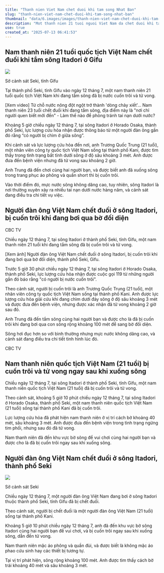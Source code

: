```yaml
---
title: "Thanh nien Viet Nam chet duoi khi tam song Nhat Ban"
slug: "thanh-nien-viet-nam-chet-duoi-khi-tam-song-nhat-ban"
thumbnail: "data/6.images/images/thanh-nien-viet-nam-chet-duoi-khi-tam-song-nhat-ban.webp"
description: "Mot thanh nien 21 tuoi nguoi Viet Nam da chet duoi khi tam song Itadori o tinh Gifu Nhat Ban vao ngay 12/7."
use: true
created_at: "2025-07-13 06:41:53"
---
```


## Nam thanh niên 21 tuổi quốc tịch Việt Nam chết đuối khi tắm sông Itadori ở Gifu

![](/images/20250713-90041291-tokaiv-000-1-view.webp)

Sở cảnh sát Seki, tỉnh Gifu

Tại thành phố Seki, tỉnh Gifu vào ngày 12 tháng 7, một nam thanh niên 21 tuổi quốc tịch Việt Nam khi đang tắm sông đã bị nước cuốn trôi và tử vong.

[Xem video] Từ chỗ nước nông đột ngột trở thành 'dòng chảy xiết'... Nam thanh niên 23 tuổi chết đuối khi đang tắm sông, địa điểm này là "nơi chỉ người quen biết mới đến" - Làm thế nào để phòng tránh tai nạn dưới nước?

Khoảng 5 giờ chiều ngày 12 tháng 7, tại sông Itadori ở Horado Osaka, thành phố Seki, lực lượng cứu hỏa nhận được thông báo từ một người đàn ông gần đó rằng “có người bị chìm ở giữa sông”.

Khi cảnh sát và lực lượng cứu hỏa đến nơi, anh Trương Quốc Trung (21 tuổi), một nhân viên công ty quốc tịch Việt Nam sống tại thành phố Kani, được tìm thấy trong tình trạng bất tỉnh dưới sông ở độ sâu khoảng 3 mét. Anh được đưa đến bệnh viện nhưng đã tử vong sau khoảng 2 giờ.

Anh Trung đã đến chơi cùng hai người bạn, và được biết anh đã xuống sông trong trang phục áo phông và quần short thì bị cuốn trôi.

Vào thời điểm đó, mực nước sông không dâng cao, tuy nhiên, sông Itadori là nơi thường xuyên xảy ra nhiều tai nạn dưới nước hàng năm, và cảnh sát đang điều tra chi tiết vụ việc.

## Người đàn ông Việt Nam chết đuối ở sông Itadori, bị cuốn trôi khi đang bơi qua bờ đối diện

CBC TV

Chiều ngày 12 tháng 7, tại sông Itadori ở thành phố Seki, tỉnh Gifu, một nam thanh niên 21 tuổi khi đang tắm sông đã bị cuốn trôi và tử vong.

[Xem ảnh] Người đàn ông Việt Nam chết đuối ở sông Itadori, bị cuốn trôi khi đang bơi qua bờ đối diện, thành phố Seki, Gifu.

Trước 5 giờ 30 phút chiều ngày 12 tháng 7, tại sông Itadori ở Horado Osaka, thành phố Seki, lực lượng cứu hỏa nhận được cuộc gọi 119 từ những người gần đó báo rằng "có người bị nước cuốn trôi".

Theo cảnh sát, người bị cuốn trôi là anh Trương Quốc Trung (21 tuổi), một nhân viên công ty quốc tịch Việt Nam sống tại thành phố Kani. Anh được lực lượng cứu hỏa giải cứu khi đang chìm dưới đáy sông ở độ sâu khoảng 3 mét và được đưa đến bệnh viện, nhưng được xác nhận đã tử vong khoảng 2 giờ sau đó.

Anh Trung đã đến tắm sông cùng hai người bạn và được cho là đã bị cuốn trôi khi đang bơi qua con sông rộng khoảng 100 mét để sang bờ đối diện.

Sông hơi đục hơn so với bình thường nhưng mực nước không dâng cao, và cảnh sát đang điều tra chi tiết tình hình lúc đó.

CBC TV

## Nam thanh niên quốc tịch Việt Nam (21 tuổi) bị cuốn trôi và tử vong ngay sau khi xuống sông

Chiều ngày 12 tháng 7, tại sông Itadori ở thành phố Seki, tỉnh Gifu, một nam thanh niên quốc tịch Việt Nam (21 tuổi) đã bị cuốn trôi và tử vong.

Theo cảnh sát, khoảng 5 giờ 10 phút chiều ngày 12 tháng 7, tại sông Itadori ở Horado Osaka, thành phố Seki, một nam thanh niên quốc tịch Việt Nam (21 tuổi) sống tại thành phố Kani đã bị cuốn trôi.

Lực lượng cứu hỏa đã phát hiện nam thanh niên ở vị trí cách bờ khoảng 40 mét, sâu khoảng 3 mét. Anh được đưa đến bệnh viện trong tình trạng ngừng tim phổi, nhưng sau đó đã tử vong.

Nam thanh niên đã đến khu vực bờ sông để vui chơi cùng hai người bạn và được cho là đã bị cuốn trôi ngay sau khi xuống sông.

## Người đàn ông Việt Nam chết đuối ở sông Itadori, thành phố Seki

![](/images/20250712-90031003-nbnv-000-1-view.webp)

Sở cảnh sát Seki

Chiều ngày 12 tháng 7, một người đàn ông Việt Nam đang bơi ở sông Itadori thuộc thành phố Seki, tỉnh Gifu đã bị chết đuối.

Theo cảnh sát, người bị chết đuối là một người đàn ông Việt Nam (21 tuổi) sống tại thành phố Kani.

Khoảng 5 giờ 10 phút chiều ngày 12 tháng 7, anh đã đến khu vực bờ sông Itadori cùng hai người bạn để vui chơi, và bị cuốn trôi ngay sau khi xuống sông, dẫn đến tử vong.

Nam thanh niên mặc áo phông và quần đùi, và được biết là không mặc áo phao cứu sinh hay các thiết bị tương tự.

Tại vị trí phát hiện, sông rộng khoảng 100 mét. Anh được tìm thấy cách bờ trái khoảng 40 mét và sâu khoảng 3 mét.